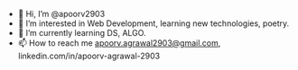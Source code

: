- 👋 Hi, I’m @apoorv2903
- 👀 I’m interested in Web Development, learning new technologies, poetry.
- 🌱 I’m currently learning DS, ALGO.
- 📫 How to reach me apoorv.agrawal2903@gmail.com, linkedin.com/in/apoorv-agrawal-2903

<!---
apoorv2903/apoorv2903 is a ✨ special ✨ repository because its `README.md` (this file) appears on your GitHub profile.
You can click the Preview link to take a look at your changes.
--->
